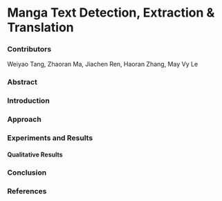 # Manga Text Detection, Extraction & Translation

### Contributors

Weiyao Tang, Zhaoran Ma, Jiachen Ren, Haoran Zhang, May Vy Le

### Abstract

[//]: # "abstract.md"


### Introduction

[//]: # "introduction.md"


### Approach

[//]: # "approach.md"


### Experiments and Results

[//]: # "experiments_and_results.md"


#### Qualitative Results

[//]: # "experiments_and_results.md"

### Conclusion

[//]: # "conclusion.md"


### References

[//]: # "references.md"


